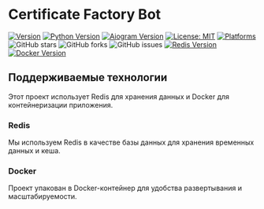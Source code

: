 # Certificate Factory Bot

[![Version](https://img.shields.io/badge/version-_v2.3-blue)](https://github.com/nihosprop/bot_home_budget/releases/latest)
[![Python Version](https://img.shields.io/badge/Python-3.13.1%2B-green)](https://www.python.org/downloads/release/python-3128/)
[![Aiogram Version](https://img.shields.io/badge/Aiogram-3.15.0-green)](https://pypi.org/project/aiogram/3.15.0/)
[![License: MIT](https://img.shields.io/badge/License-MIT-yellow.svg)](https://opensource.org/licenses/MIT)
[![Platforms](https://img.shields.io/badge/platform-Windows%20%7C%20macOS%20%7C%20iOS%20%7C%20Android%20%7C%20Linux-lightgrey%20%7C%20)](https://github.com/nihosprop/bot_home_budget.svg)
![GitHub stars](https://img.shields.io/github/stars/nihosprop/bot_home_budget.svg)
![GitHub forks](https://img.shields.io/github/forks/nihosprop/bot_home_budget.svg)
![GitHub issues](https://img.shields.io/github/issues/nihosprop/bot_home_budget.svg)
[![Redis Version](https://img.shields.io/badge/Redis-6.2.11-red)](https://redis.io/download)
[![Docker Version](https://img.shields.io/badge/Docker-19.03.13-blue)](https://hub.docker.com/_/docker)

## Поддерживаемые технологии
Этот проект использует Redis для хранения данных и Docker для контейнеризации приложения.
### Redis
Мы используем Redis в качестве базы данных для хранения временных данных и кеша.
### Docker
Проект упакован в Docker-контейнер для удобства развертывания и масштабируемости.
